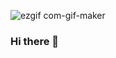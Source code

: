 <!--
**JustinRT1/JustinRT1** is a ✨ _special_ ✨ repository because its `README.md` (this file) appears on your GitHub profile.

Here are some ideas to get you started:

- 🔭 I’m currently working on ...
- 🌱 I’m currently learning ...
- 👯 I’m looking to collaborate on ...
- 🤔 I’m looking for help with ...
- 💬 Ask me about ...
- 📫 How to reach me: ...
- 😄 Pronouns: ...
- ⚡ Fun fact: ...
-->

![ezgif com-gif-maker](https://user-images.githubusercontent.com/90338097/182057068-22284b26-b692-4bf5-a1d9-812211630ed9.gif)

### Hi there 👋
